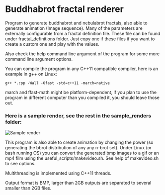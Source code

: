 # Buddhabrot fractal renderer
Program to generate buddhabrot and nebulabrot fractals, also able to generate animation (Image sequence).
Many of the parameters are externally configurable from a fractal definition file. These file can be found under fractal_definitions folder.
Just copy one if these files if you want to create a custom one and play with the values.

Also check the help command line argument of the program for some more command line argument options.

You can compile the program in any C++11 compatible compiler, here is an example in g++ on Linux:

	g++ *.cpp -Wall -Ofast -std=c++11 -march=native

march and ffast-math might be platform-dependent, if you plan to use the program in different computer than you compiled it, you should leave those out.

### Here is a sample render, see the rest in the sample_renders folder:
![Sample render](https://github.com/helospark/buddhabrot/blob/master/sample_renders/nebulabrot.png?raw=true)

This program is also able to create animation by changing the power (so generating the bbrot distribution of any any n-brot set). Under Linux (or bash running OS) you can convert the generated bmp images to a gif or an mp4 film using the useful_scripts/makevideo.sh. See help of makevideo.sh to see options.

Multithreading is implemented using C++11 threads.

Output format is BMP, larger than 2GB outputs are separated to several smaller than 2GB files.
